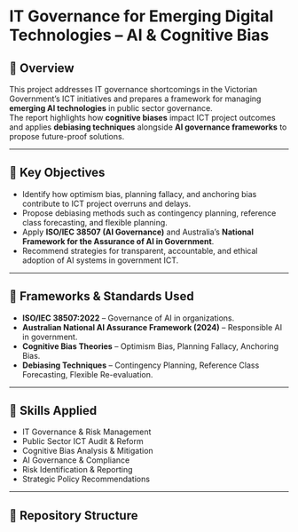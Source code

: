# IT Governance for Emerging Digital Technologies – AI & Cognitive Bias

## 📌 Overview
This project addresses IT governance shortcomings in the Victorian Government’s ICT initiatives and prepares a framework for managing **emerging AI technologies** in public sector governance.  
The report highlights how **cognitive biases** impact ICT project outcomes and applies **debiasing techniques** alongside **AI governance frameworks** to propose future-proof solutions.

---

## 📑 Key Objectives
- Identify how optimism bias, planning fallacy, and anchoring bias contribute to ICT project overruns and delays.  
- Propose debiasing methods such as contingency planning, reference class forecasting, and flexible planning.  
- Apply **ISO/IEC 38507 (AI Governance)** and Australia’s **National Framework for the Assurance of AI in Government**.  
- Recommend strategies for transparent, accountable, and ethical adoption of AI systems in government ICT.  

---

## 🧩 Frameworks & Standards Used
- **ISO/IEC 38507:2022** – Governance of AI in organizations.  
- **Australian National AI Assurance Framework (2024)** – Responsible AI in government.  
- **Cognitive Bias Theories** – Optimism Bias, Planning Fallacy, Anchoring Bias.  
- **Debiasing Techniques** – Contingency Planning, Reference Class Forecasting, Flexible Re-evaluation.  

---

## 🔑 Skills Applied
- IT Governance & Risk Management  
- Public Sector ICT Audit & Reform  
- Cognitive Bias Analysis & Mitigation  
- AI Governance & Compliance  
- Risk Identification & Reporting  
- Strategic Policy Recommendations  

---

## 📂 Repository Structure
